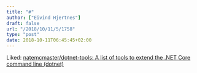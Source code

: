 ```yaml
---
title: "#"
author: ["Eivind Hjertnes"]
draft: false
url: "/2018/10/11/5/1758"
type: "post"
date: 2018-10-11T06:45:45+02:00
---
```


Liked:
[natemcmaster/dotnet-tools:
A list of tools to extend the .NET Core command line (dotnet)](https://github.com/natemcmaster/dotnet-tools)
